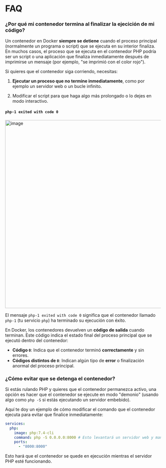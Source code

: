 
# FAQ


### ¿Por qué mi contenedor termina al finalizar la ejecición de mi código?

Un contenedor en Docker **siempre se detiene** cuando el proceso principal (normalmente un programa o script) que se ejecuta en su interior finaliza. En muchos casos, el proceso que se ejecuta en el contenedor PHP podría ser un script o una aplicación que finaliza inmediatamente después de imprimirse un mensaje (por ejemplo, "se imprimió con el color rojo").

Si quieres que el contenedor siga corriendo, necesitas:

1. **Ejecutar un proceso que no termine inmediatamente**, como por ejemplo un servidor web o un bucle infinito.
   
2. Modificar el script para que haga algo más prolongado o lo dejes en modo interactivo.


#### `php-1 exited with code 0` 

<img width="609" alt="image" src="https://github.com/user-attachments/assets/48b4c273-cad4-4f29-83df-37b5a6967540">


El mensaje `php-1 exited with code 0` significa que el contenedor llamado `php-1` (tu servicio `php`) ha terminado su ejecución con éxito.

En Docker, los contenedores devuelven un **código de salida** cuando terminan. Este código indica el estado final del proceso principal que se ejecutó dentro del contenedor:

- **Código `0`**: Indica que el contenedor terminó **correctamente** y sin errores.
- **Códigos distintos de `0`**: Indican algún tipo de **error** o finalización anormal del proceso principal.


### ¿Cómo evitar que se detenga el contenedor?

Si estás rulando PHP y quieres que el contenedor permanezca activo, una opción es hacer que el contenedor se ejecute en modo "demonio" (usando algo como `php -S` si estás ejecutando un servidor embebido).

Aquí te doy un ejemplo de cómo modificar el comando que el contenedor ejecuta para evitar que finalice inmediatamente:

```yaml
services:
  php:
    image: php:7.4-cli
    command: php -S 0.0.0.0:8000 # Esto levantará un servidor web y mantendrá el contenedor en ejecución
    ports:
      - "8000:8000"
```

Esto hará que el contenedor se quede en ejecución mientras el servidor PHP esté funcionando.
